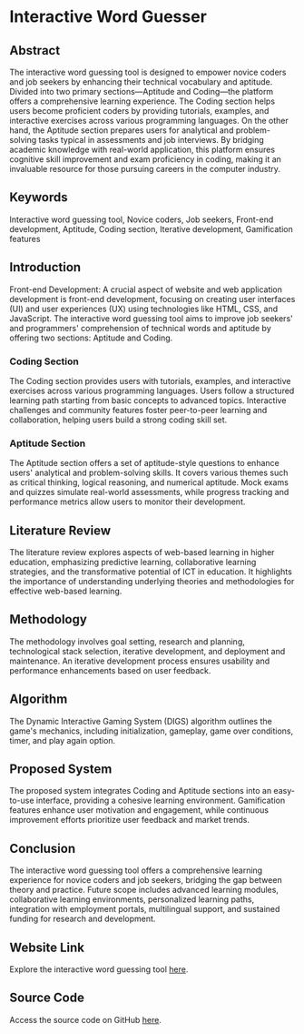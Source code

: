 

# Interactive Word Guesser

## Abstract

The interactive word guessing tool is designed to empower novice coders and job seekers by enhancing their technical vocabulary and aptitude. Divided into two primary sections—Aptitude and Coding—the platform offers a comprehensive learning experience. The Coding section helps users become proficient coders by providing tutorials, examples, and interactive exercises across various programming languages. On the other hand, the Aptitude section prepares users for analytical and problem-solving tasks typical in assessments and job interviews. By bridging academic knowledge with real-world application, this platform ensures cognitive skill improvement and exam proficiency in coding, making it an invaluable resource for those pursuing careers in the computer industry.

## Keywords

Interactive word guessing tool, Novice coders, Job seekers, Front-end development, Aptitude, Coding section, Iterative development, Gamification features

## Introduction

Front-end Development: A crucial aspect of website and web application development is front-end development, focusing on creating user interfaces (UI) and user experiences (UX) using technologies like HTML, CSS, and JavaScript. The interactive word guessing tool aims to improve job seekers' and programmers' comprehension of technical words and aptitude by offering two sections: Aptitude and Coding.

### Coding Section

The Coding section provides users with tutorials, examples, and interactive exercises across various programming languages. Users follow a structured learning path starting from basic concepts to advanced topics. Interactive challenges and community features foster peer-to-peer learning and collaboration, helping users build a strong coding skill set.

### Aptitude Section

The Aptitude section offers a set of aptitude-style questions to enhance users' analytical and problem-solving skills. It covers various themes such as critical thinking, logical reasoning, and numerical aptitude. Mock exams and quizzes simulate real-world assessments, while progress tracking and performance metrics allow users to monitor their development.

## Literature Review

The literature review explores aspects of web-based learning in higher education, emphasizing predictive learning, collaborative learning strategies, and the transformative potential of ICT in education. It highlights the importance of understanding underlying theories and methodologies for effective web-based learning.

## Methodology

The methodology involves goal setting, research and planning, technological stack selection, iterative development, and deployment and maintenance. An iterative development process ensures usability and performance enhancements based on user feedback.

## Algorithm

The Dynamic Interactive Gaming System (DIGS) algorithm outlines the game's mechanics, including initialization, gameplay, game over conditions, timer, and play again option.

## Proposed System

The proposed system integrates Coding and Aptitude sections into an easy-to-use interface, providing a cohesive learning environment. Gamification features enhance user motivation and engagement, while continuous improvement efforts prioritize user feedback and market trends.

## Conclusion

The interactive word guessing tool offers a comprehensive learning experience for novice coders and job seekers, bridging the gap between theory and practice. Future scope includes advanced learning modules, collaborative learning environments, personalized learning paths, integration with employment portals, multilingual support, and sustained funding for research and development.

## Website Link

Explore the interactive word guessing tool [here](https://adesh-111.github.io/word-guesser/).

## Source Code

Access the source code on GitHub [here](https://github.com/Adesh-111/word-guesser).

